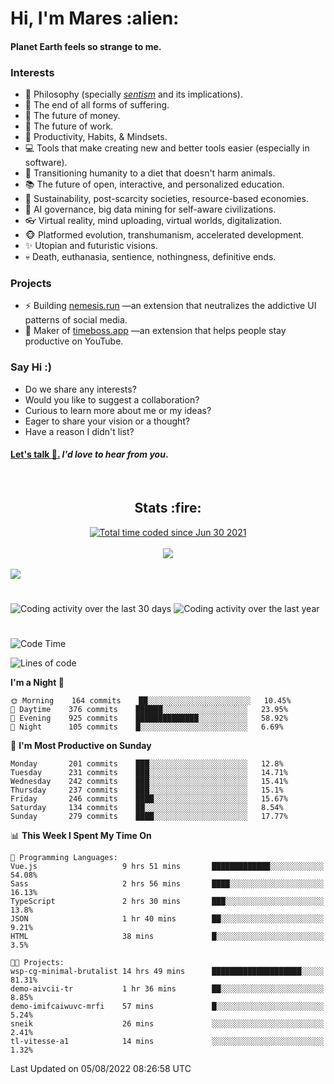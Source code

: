 <h1>Hi, I'm Mares :alien:</h1>

#### Planet Earth feels so strange to me.

### **Interests**

- 🌊 Philosophy (specially [_sentism_][sentismmedium] and its implications).
- 🎯 The end of all forms of suffering.
- 💸 The future of money.
- 💼 The future of work.
- 🧠 Productivity, Habits, & Mindsets.
- 💻 Tools that make creating new and better tools easier (especially in software).
- 🥗 Transitioning humanity to a diet that doesn't harm animals.
- 📚 The future of open, interactive, and personalized education.
- 🌱 Sustainability, post-scarcity societies, resource-based economies.
- 🤖 AI governance, big data mining for self-aware civilizations.
- 👓 Virtual reality, mind uploading, virtual worlds, digitalization.
- 🐵 Platformed evolution, transhumanism, accelerated development.
- ✨ Utopian and futuristic visions.
- 💀 Death, euthanasia, sentience, nothingness, definitive ends.


### **Projects**

- ⚡ Building [nemesis.run](https://chrome.google.com/webstore/detail/nemesis-%E2%80%93-humane-design-f/blfbbifgjgikekfochleknjcopefifgo?hl=en) —an extension that neutralizes the addictive UI patterns of social media.
- 💎 Maker of [timeboss.app](https://timeboss.app) —an extension that helps people stay productive on YouTube.


### **Say Hi :)**

- Do we share any interests?
- Would you like to suggest a collaboration?
- Curious to learn more about me or my ideas?
- Eager to share your vision or a thought?
- Have a reason I didn't list?

#### [Let's talk :wave:.](mailto:mareszhar@gmail.com) _I'd love to hear from you_.

[sentismmedium]: https://medium.com/@mareszhar/born-a-prisoner-a-reflection-about-life-its-struggles-and-a-plan-to-escape-d8566ce9b026

<br>

<h2 align="center">Stats :fire:</h2>

<div align="center">
  <a href="https://wakatime.com/@cfdc0e0d-4860-4b62-9ff0-cb659185525e">
    <img src="https://wakatime.com/badge/user/cfdc0e0d-4860-4b62-9ff0-cb659185525e.svg" alt="Total time coded since Jun 30 2021" />
  </a>
</div>

<br>

<!-- 
Add or remove this: 
&dates=B1AAB3FF 
...or this...
&date_format=M%20j%5B%2C%20Y%5D
from the *streak stats URL below* if they get bugged and aren't updating: 
-->

<div align="center">
  <img src="https://github-readme-streak-stats.herokuapp.com?user=mareszhar&theme=black-ice&hide_border=true&stroke=FFFFFF15&ring=DF8FFE&fire=DF8FFE&currStreakLabel=DF8FFE&background=1A232A&currStreakNum=86FFAB&dates=B1AAB3FF&date_format=M%20j%5B%2C%20Y%5D">
</div>

<br>

<img src="https://activity-graph.herokuapp.com/graph?username=mareszhar&theme=nord&bg_color=00000000&color=979797&line=DF8FFE&point=00000000&area=true&hide_border=true">

<br>

<h1></h1>

<img src="https://wakatime.com/share/@mares/5df0ff02-9c79-41b4-b540-51dc9c65a57b.svg" alt="Coding activity over the last 30 days" />
<img src="https://wakatime.com/share/@mares/ea89ba71-f374-40af-930c-e0655909fe37.svg" alt="Coding activity over the last year" />

<h1></h1>

<!--START_SECTION:waka-->
![Code Time](http://img.shields.io/badge/Code%20Time-568%20hrs%2010%20mins-blue)

![Lines of code](https://img.shields.io/badge/From%20Hello%20World%20I%27ve%20Written-149%20Thousand%20lines%20of%20code-blue)

**I'm a Night 🦉** 

```text
🌞 Morning    164 commits    ██░░░░░░░░░░░░░░░░░░░░░░░   10.45% 
🌆 Daytime    376 commits    ██████░░░░░░░░░░░░░░░░░░░   23.95% 
🌃 Evening    925 commits    ██████████████░░░░░░░░░░░   58.92% 
🌙 Night      105 commits    █░░░░░░░░░░░░░░░░░░░░░░░░   6.69%

```
📅 **I'm Most Productive on Sunday** 

```text
Monday       201 commits    ███░░░░░░░░░░░░░░░░░░░░░░   12.8% 
Tuesday      231 commits    ███░░░░░░░░░░░░░░░░░░░░░░   14.71% 
Wednesday    242 commits    ███░░░░░░░░░░░░░░░░░░░░░░   15.41% 
Thursday     237 commits    ███░░░░░░░░░░░░░░░░░░░░░░   15.1% 
Friday       246 commits    ████░░░░░░░░░░░░░░░░░░░░░   15.67% 
Saturday     134 commits    ██░░░░░░░░░░░░░░░░░░░░░░░   8.54% 
Sunday       279 commits    ████░░░░░░░░░░░░░░░░░░░░░   17.77%

```


📊 **This Week I Spent My Time On** 

```text
💬 Programming Languages: 
Vue.js                   9 hrs 51 mins       █████████████░░░░░░░░░░░░   54.08% 
Sass                     2 hrs 56 mins       ████░░░░░░░░░░░░░░░░░░░░░   16.13% 
TypeScript               2 hrs 30 mins       ███░░░░░░░░░░░░░░░░░░░░░░   13.8% 
JSON                     1 hr 40 mins        ██░░░░░░░░░░░░░░░░░░░░░░░   9.21% 
HTML                     38 mins             █░░░░░░░░░░░░░░░░░░░░░░░░   3.5%

🐱‍💻 Projects: 
wsp-cg-minimal-brutalist 14 hrs 49 mins      ████████████████████░░░░░   81.31% 
demo-aivcii-tr           1 hr 36 mins        ██░░░░░░░░░░░░░░░░░░░░░░░   8.85% 
demo-imifcaiwuvc-mrfi    57 mins             █░░░░░░░░░░░░░░░░░░░░░░░░   5.24% 
sneik                    26 mins             ░░░░░░░░░░░░░░░░░░░░░░░░░   2.41% 
tl-vitesse-a1            14 mins             ░░░░░░░░░░░░░░░░░░░░░░░░░   1.32%

```


 Last Updated on 05/08/2022 08:26:58 UTC
<!--END_SECTION:waka-->
